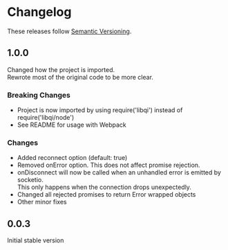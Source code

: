 # Changelog

These releases follow [Semantic Versioning](http://semver.org/spec/v2.0.0.html).

## 1.0.0

Changed how the project is imported.  
Rewrote most of the original code to be more clear.

### Breaking Changes
- Project is now imported by using require('libqi') instead of require('libqi/node')
- See README for usage with Webpack

### Changes

- Added reconnect option (default: true)
- Removed onError option. This does not affect promise rejection.
- onDisconnect will now be called when an unhandled error is emitted by socketio.  
  This only happens when the connection drops unexpectedly.
- Changed all rejected promises to return Error wrapped objects
- Other minor fixes


## 0.0.3

Initial stable version
